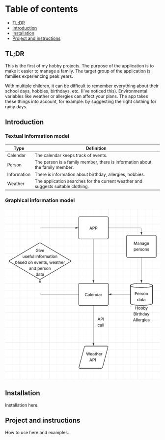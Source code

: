 # Table of contents
- [TL;DR](#tldr)
- [Introduction](#introduction)
- [Installation](#installation)
- [Project and instructions](#project)

## <a id="tldr"></a>TL;DR
This is the first of my hobby projects. The purpose of the application is to make it easier to manage a family. The target group of the application is families experiencing peak years.

With multiple children, it can be difficult to remember everything about their school days, hobbies, birthdays, etc. (I've noticed this). Environmental variables like weather or allergies can affect your plans. The app takes these things into account, for example: by suggesting the right clothing for rainy days.

## <a id="introduction"></a>Introduction
### Textual information model

| Type  | Definition |
| ------------- | ------------- |
| Calendar  | The calendar keeps track of events.  |
| Person  | The person is a family member, there is information about the family member.   |
| Information   | There is information about birthday, allergies, hobbies.   |
| Weather  | The application searches for the current weather and suggests suitable clothing.   |

### Graphical information model
![UML](https://github.com/hartonenolli/hartonenolli/blob/main/familyManagmentApp/frontend/src/pictures/UML.png?raw=true)

## <a id="installation"></a>Installation
Installation here.

## <a id="project"></a>Project and instructions
How to use here and examples.
